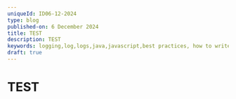 ```yaml
---
uniqueId: ID06-12-2024
type: blog
published-on: 6 December 2024
title: TEST
description: TEST
keywords: logging,log,logs,java,javascript,best practices, how to write logs
draft: true
---
```



# TEST